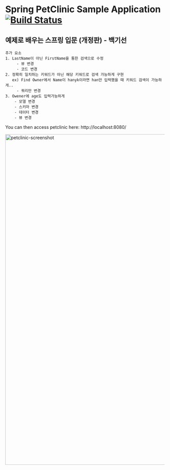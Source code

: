 # Spring PetClinic Sample Application [![Build Status](https://travis-ci.org/spring-projects/spring-petclinic.png?branch=main)](https://travis-ci.org/spring-projects/spring-petclinic/)

## 예제로 배우는 스프링 입문 (개정판) - 백기선

```
추가 요소
1. LastName이 아닌 FirstName을 통한 검색으로 수정
     - 뷰 변경
     - 코드 변경
2. 정확히 일치하는 키워드가 아닌 해당 키워드로 검색 가능하게 구현
   ex) Find Owner에서 Name이 hanyk이라면 han만 입력했을 때 키워드 검색이 가능하게..
     - 쿼리만 변경
3. Owener에 age도 입력가능하게
    - 모델 변경
    - 스키마 변경
    - 데이터 변경
    - 뷰 변경
```

You can then access petclinic here: http://localhost:8080/

<img width="1042" alt="petclinic-screenshot" src="https://cloud.githubusercontent.com/assets/838318/19727082/2aee6d6c-9b8e-11e6-81fe-e889a5ddfded.png">







